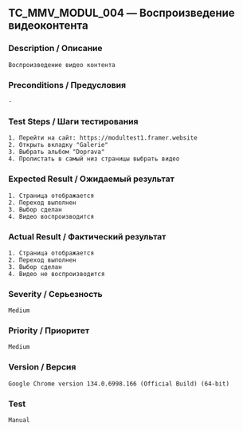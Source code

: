 ## TC_MMV_MODUL_004 — Воспроизведение видеоконтента

### Description / Описание
    Воспроизведение видео контента

### Preconditions / Предусловия
    -

### Test Steps / Шаги тестирования
    1. Перейти на сайт: https://modultest1.framer.website
    2. Открыть вкладку "Galerie"
    3. Выбрать альбом "Doprava"
    4. Пролистать в самый низ страницы выбрать видео

### Expected Result / Ожидаемый результат
    1. Страница отображается
    2. Переход выполнен
    3. Выбор сделан
    4. Видео воспроизводится

### Actual Result / Фактический результат
    1. Страница отображается
    2. Переход выполнен
    3. Выбор сделан
    4. Видео не воспроизводится

### Severity / Серьезность
    Medium

### Priority / Приоритет
    Medium

### Version / Версия
    Google Chrome version 134.0.6998.166 (Official Build) (64-bit)

### Test
    Manual